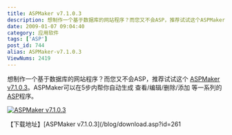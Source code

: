 ```yaml
---
title: ASPMaker v7.1.0.3
description: 想制作一个基于数据库的网站程序？而您又不会ASP，推荐试试这个ASPMakerv7.1.0.3。ASPMaker可以在5步内帮你自动生成查看/编辑/删除/添加等一系列的ASP程序。
date: 2009-01-07 09:04:40
category: 应用软件
tags: ['ASP']
post_id: 744
alias: ASPMaker-v7.1.0.3
ViewNums: 2419
---
```


想制作一个基于数据库的网站程序？而您又不会ASP，推荐试试这个 [ASPMaker v7.1.0.3](/blog/aspmaker-v7103)。ASPMaker可以在5步内帮你自动生成 查看/编辑/删除/添加 等一系列的[ASP](/tags/ASP)程序。

[![ASPMaker v7.1.0.3](http://www.hkvstore.com/aspmaker/images/screenshot.png)](/blog/aspmaker-v7103)

【下载地址】[ASPMaker v7.1.0.3](/blog/download.asp?id=261

